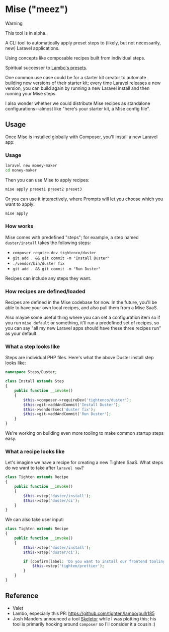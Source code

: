 # Mise ("meez")

> [!WARNING]  
> This tool is in alpha.

A CLI tool to automatically apply preset steps to (likely, but not necessarily, new) Laravel applications.

Using concepts like composable recipes built from individual steps.

Spiritual successor to [Lambo's presets](https://github.com/tighten/lambo/pull/185).

One common use case could be for a starter kit creator to automate building new versions of their starter kit; every time Laravel releases a new version, you can build again by running a new Laravel install and then running your Mise steps.

I also wonder whether we could distribute Mise recipes as standalone configurations--almost like "here's your starter kit, a Mise config file".

## Usage

Once Mise is installed globally with Composer, you'll install a new Laravel app:

### Usage

```bash
laravel new money-maker
cd money-maker
```

Then you can use Mise to apply recipes:

```bash
mise apply preset1 preset2 preset3
```

Or you can use it interactively, where Prompts will let you choose which you want to apply:

```bash
mise apply
```

### How works

Mise comes with predefined "steps"; for example, a step named `duster/install` takes the following steps:

- `composer require-dev tightenco/duster`
- `git add . && git commit -m "Install Duster"`
- `./vendor/bin/duster fix`
- `git add . && git commit -m "Run Duster"`

Recipes can include any steps they want.

### How recipes are defined/loaded

Recipes are defined in the Mise codebase for now. In the future, you'll be able to have your own local recipes, and also pull them from a Mise SaaS.

Also maybe some useful thing where you can set a configuration item so if you run `mise default` or something, it'll run a predefined set of recipes, so you can say "all my new Laravel apps should have these three recipes run" as your default.

### What a step looks like

Steps are individual PHP files. Here's what the above Duster install step looks like:

```php
namespace Steps/Duster;

class Install extends Step
{
    public function __invoke()
    {
        $this->composer->requireDev('tightenco/duster');
        $this->git->addAndCommit('Install Duster');
        $this->vendorExec('duster fix');
        $this->git->addAndCommit('Run Duster');
    }
}
```

We're working on building even more tooling to make common startup steps easy.

### What a recipe looks like

Let's imagine we have a recipe for creating a new Tighten SaaS. What steps do we want to take after `laravel new`?

```php
class Tighten extends Recipe
{
    public function __invoke()
    {
        $this->step('duster/install');
        $this->step('duster/ci');
    }
}
```

We can also take user input:

```php
class Tighten extends Recipe
{
    public function __invoke()
    {
        $this->step('duster/install');
        $this->step('duster/ci');

        if (confirm(label: 'Do you want to install our frontend tooling?')) {
            $this->step('tighten/prettier');
        }
    }
}
```

## Reference

- Valet
- Lambo, especially this PR: https://github.com/tighten/lambo/pull/185
- Josh Manders announced a tool [Skeletor](https://github.com/aniftyco/skeletor) while I was plotting this; his tool is primarily hooking around `Composer` so I'll consider it a cousin :)
